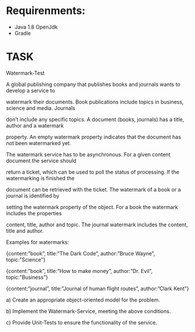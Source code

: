 # Requirenments: #
* Java 1.8 OpenJdk
* Gradle


# TASK #

Watermark-Test

A global publishing company that publishes books and journals wants to develop a service to 

watermark their documents. Book publications include topics in business, science and media. Journals 

don’t include any specific topics. A document (books, journals) has a title, author and a watermark 

property. An empty watermark property indicates that the document has not been watermarked yet.

The watermark service has to be asynchronous. For a given content document the service should 

return a ticket, which can be used to poll the status of processing. If the watermarking is finished the 

document can be retrieved with the ticket. The watermark of a book or a journal is identified by 

setting the watermark property of the object. For a book the watermark includes the properties 

content, title, author and topic. The journal watermark includes the content, title and author. 

Examples for watermarks:

{content:”book”, title:”The Dark Code”, author:”Bruce Wayne”, topic:”Science”}

{content:”book”, title:”How to make money”, author:”Dr. Evil”, topic:”Business”}

{content:”journal”, title:”Journal of human flight routes”, author:”Clark Kent”}

a) Create an appropriate object-oriented model for the problem.

b) Implement the Watermark-Service, meeting the above conditions.

c) Provide Unit-Tests to ensure the functionality of the service.
